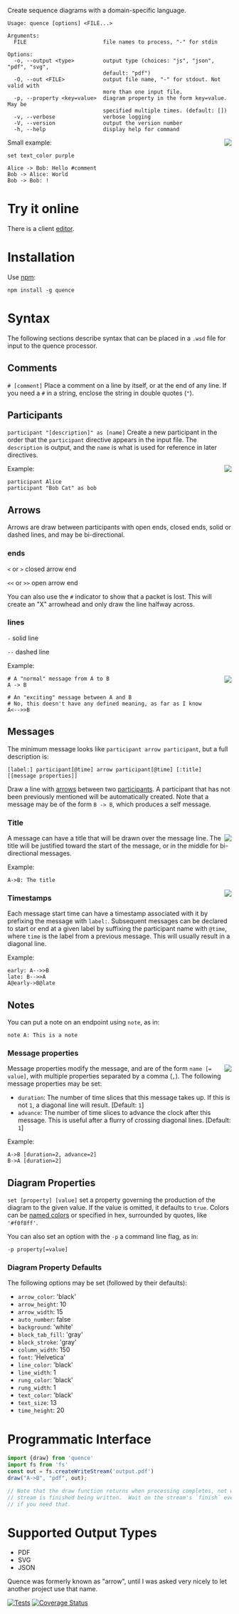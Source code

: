 
Create sequence diagrams with a domain-specific language.

```text
Usage: quence [options] <FILE...>

Arguments:
  FILE                        file names to process, "-" for stdin

Options:
  -o, --output <type>         output type (choices: "js", "json", "pdf", "svg",
                              default: "pdf")
  -O, --out <FILE>            output file name, "-" for stdout. Not valid with
                              more than one input file.
  -p, --property <key=value>  diagram property in the form key=value.  May be
                              specified multiple times. (default: [])
  -v, --verbose               verbose logging
  -V, --version               output the version number
  -h, --help                  display help for command
```

<img src='https://raw.github.com/hildjj/quence/main/doc/small.png' align='right'/>

Small example:

```
set text_color purple

Alice -> Bob: Hello #comment
Bob -> Alice: World
Bob -> Bob: !
```

Try it online
=============

There is  a client [editor](https://hildjj.github.io/quence/).

Installation
============

Use [npm](http://npmjs.org/):

```
npm install -g quence
```

Syntax
======

The following sections describe syntax that can be placed in a `.wsd` file for
input to the quence processor.

Comments
--------

`# [comment]` Place a comment on a line by itself, or at the end of any line.
If you need a `#` in a string, enclose the string in double quotes (`"`).


Participants <a id="participants"></a>
------------

`participant "[description]" as [name]` Create a new participant in the order
that the `participant` directive appears in the input file.  The `description`
is output, and the `name` is what is used for reference in later directives.

<img src='https://raw.github.com/hildjj/quence/main/doc/participant.png' align='right'/>

Example:

```
participant Alice
participant "Bob Cat" as bob
```

Arrows <a id="arrows"></a>
------

Arrows are draw between participants with open ends, closed ends, solid or
dashed lines, and may be bi-directional.

### ends

`<` or `>` closed arrow end

`<<` or `>>` open arrow end

You can also use the `#` indicator to show that a packet is lost.
This will create an "X" arrowhead and only draw the line halfway
across.


### lines

`-` solid line

`--` dashed line

Example:

<img src='https://raw.github.com/hildjj/quence/main/doc/arrows.png' align='right'/>

```
# A "normal" message from A to B
A -> B

# An "exciting" message between A and B
# No, this doesn't have any defined meaning, as far as I know
A<-->>B
```

Messages
--------

The minimum message looks like `participant arrow participant`, but a full description is:

```
[label:] participant[@time] arrow participant[@time] [:title] [[message properties]]
```

Draw a line with
[arrows](#arrows) between two [participants](#participants).  A participant
that has not been previously mentioned will be automatically created.  Note
that a message may be of the form `B -> B`, which produces a self message.

### Title

<img src='https://raw.github.com/hildjj/quence/main/doc/title.png' align='right'/>

A message can have a title that will be drawn over the message line.  The title
will be justified toward the start of the message, or in the middle for
bi-directional messages.

Example:

```
A->B: The title
```

<img src='https://raw.github.com/hildjj/quence/main/doc/timestamps.png' align='right'/>

### Timestamps

Each message start time can have a timestamp associated with it by prefixing
the message with `label:`.  Subsequent messages can be declared to start or end
at a given label by suffixing the participant name with `@time`, where `time` is
the label from a previous message.
This will usually result in a diagonal line.

Example:

```
early: A-->>B
late: B-->>A
A@early->B@late
```

## Notes

You can put a note on an endpoint using `note`, as in:

```
note A: This is a note
```

### Message properties

<img src='https://raw.github.com/hildjj/quence/main/doc/messages.png' align='right'/>

Message properties modify the message, and are of the form `name [= value]`,
with multiple properties separated by a comma (`,`).  The following message
properties may be set:

 * `duration`: The number of time slices that this message takes up.  If this is
    not `1`, a diagonal line will result.  [Default: `1`]
 * `advance`: The number of time slices to advance the clock after this message.
    This is useful after a flurry of crossing diagonal lines. [Default: `1`]

Example:

```
A->B [duration=2, advance=2]
B->A [duration=2]
```

## Diagram Properties

`set [property] [value]` set a property governing the production of the
diagram to the given value.  If the value is omitted, it defaults to `true`.
Colors can be [named colors](https://www.w3.org/TR/css-color-4/#named-colors)
or specified in hex, surrounded by quotes, like `'#f0f8ff'`.

You can also set an option with the `-p` a command line flag, as in:

`-p property[=value]`


### Diagram Property Defaults

The following options may be set (followed by their defaults):

 * `arrow_color`: 'black'
 * `arrow_height`: 10
 * `arrow_width`: 15
 * `auto_number`: false
 * `background`: 'white'
 * `block_tab_fill`: 'gray'
 * `block_stroke`: 'gray'
 * `column_width`: 150
 * `font`: 'Helvetica'
 * `line_color`: 'black'
 * `line_width`: 1
 * `rung_color`: 'black'
 * `rung_width`: 1
 * `text_color`: 'black'
 * `text_size`: 13
 * `time_height`: 20


Programmatic Interface
======================

```javascript
import {draw} from 'quence'
import fs from 'fs'
const out = fs.createWriteStream('output.pdf')
draw("A->B", "pdf", out);

// Note that the draw function returns when processing completes, not when the
// stream is finished being written.  Wait on the stream's `finish` event
// if you need that.
```

Supported Output Types
======================

 * PDF
 * SVG
 * JSON

Quence was formerly known as "arrow", until I was asked very nicely to let
another project use that name.

[![Tests](https://github.com/hildjj/quence/actions/workflows/node.js.yml/badge.svg)](https://github.com/hildjj/quence/actions/workflows/node.js.yml)
[![Coverage Status](https://coveralls.io/repos/github/hildjj/quence/badge.svg?branch=main)](https://coveralls.io/github/hildjj/quence?branch=main)
